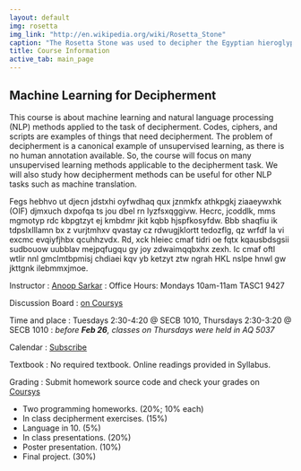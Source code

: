 ```yaml
---
layout: default
img: rosetta
img_link: "http://en.wikipedia.org/wiki/Rosetta_Stone"
caption: "The Rosetta Stone was used to decipher the Egyptian hieroglyphic and demotic script."
title: Course Information
active_tab: main_page 
---
```


## Machine Learning for Decipherment

This course is about machine learning and natural language processing
(NLP) methods applied to the task of decipherment. Codes, ciphers,
and scripts are examples of things that need decipherment. The
problem of decipherment is a canonical example of unsupervised
learning, as there is no human annotation available. So, the course
will focus on many unsupervised learning methods applicable to the
decipherment task. We will also study how decipherment methods can
be useful for other NLP tasks such as machine translation.

<!-- rot13 -->
<!--
Guvf pbhefr vf nobhg znpuvar yrneavat naq angheny ynathntr cebprffvat
(AYC) zrgubqf nccyvrq gb gur gnfx bs qrpvcurezrag. Pbqrf, pvcuref,
naq fpevcgf ner rknzcyrf bs guvatf gung arrq qrpvcurezrag. Gur 
ceboyrz bs qrpvcurezrag vf n pnabavpny rknzcyr bs hafhcreivfrq
yrneavat, nf gurer vf ab uhzna naabgngvba ninvynoyr. Fb, gur pbhefr
jvyy sbphf ba znal hafhcreivfrq yrneavat zrgubqf nccyvpnoyr gb gur 
qrpvcurezrag gnfx. Jr jvyy nyfb fghql ubj qrpvcurezrag zrgubqf pna 
or hfrshy sbe bgure AYC gnfxf fhpu nf znpuvar genafyngvba.
-->

<!-- runningkey.py -->
Fegs hebhvo ut djecn jdstxhi oyfwdhaq qux jznmkfx athkpgkj ziaaeywxhk
(OIF) djmxuch dxpofqa ts jou dbel rn lyzfsxqggivw. Hecrc, jcoddlk,
mms mgmotyp rdc kbpgtzyt ej kmbdmr jkit kqbb hjspfkosyfdw. Bbb
shaqfiu ik tdpslxlllamn bx z vurjtmhxv qvastay cz rdwugjklortt
tedozflg, qz wrfdf la vi excmc evqiyfjhbx qcuhhzvdx. Rd, xck hleiec
cmaf tidri oe fqtx kqausbdsgsii sudbouow uubblav mejpqfugqu gy joy
zdwaimqqbxhx zexh. Ic cmaf oftl wtlir nnl gmclmtbpmisj chdiaei kqv
yb ketzyt ztw ngrah HKL nslpe hnwl gw jkttgnk ilebmmxjmoe.

Instructor
: [Anoop Sarkar](http://www.cs.sfu.ca/~anoop/) 
: Office Hours: Mondays 10am-11am TASC1 9427

Discussion Board
: [on Coursys](https://courses.cs.sfu.ca/2015sp-cmpt-882-g2/discussion/)

Time and place
: Tuesdays 2:30-4:20 @ SECB 1010, Thursdays 2:30-3:20 @ SECB 1010
: _before **Feb 26**, classes on Thursdays were held in AQ 5037_

Calendar
: [Subscribe](https://courses.cs.sfu.ca/calendar/7239eedd1545d3fe8a32c7c9dddd5b86/anoop)

Textbook
: No required textbook. Online readings provided in Syllabus.

Grading
: Submit homework source code and check your grades on [Coursys](https://courses.cs.sfu.ca/2015sp-cmpt-882-g2/)

* Two programming homeworks. (20%; 10% each)
* In class decipherment exercises. (15%)
* Language in 10. (5%)
* In class presentations. (20%)
* Poster presentation. (10%)
* Final project. (30%)

